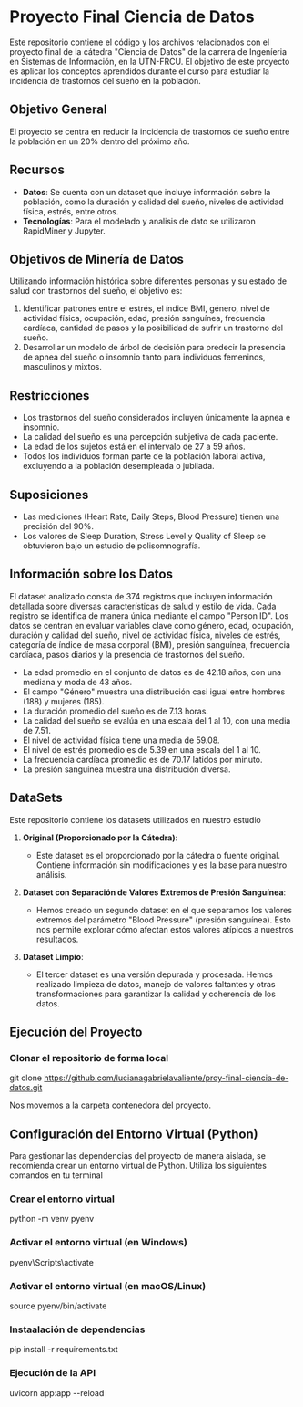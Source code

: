 # Proyecto Final Ciencia de Datos

Este repositorio contiene el código y los archivos relacionados con el proyecto final de la cátedra "Ciencia de Datos" de la carrera de Ingeníeria en Sistemas de Información, en la UTN-FRCU. El objetivo de este proyecto es aplicar los conceptos aprendidos durante el curso para estudiar la incidencia de trastornos del sueño en la población.

## Objetivo General

El proyecto se centra en reducir la incidencia de trastornos de sueño entre la población en un 20% dentro del próximo año.

## Recursos

- **Datos**: Se cuenta con un dataset que incluye información sobre la población, como la duración y calidad del sueño, niveles de actividad física, estrés, entre otros.
- **Tecnologías**: Para el modelado y analisis de dato se utilizaron RapidMiner y Jupyter.

## Objetivos de Minería de Datos
Utilizando información histórica sobre diferentes personas y su estado de salud con trastornos del sueño, el objetivo es:

1. Identificar patrones entre el estrés, el índice BMI, género, nivel de actividad física, ocupación, edad, presión sanguínea, frecuencia cardíaca, cantidad de pasos y la posibilidad de sufrir un trastorno del sueño.
2. Desarrollar un modelo de árbol de decisión para predecir la presencia de apnea del sueño o insomnio tanto para individuos femeninos, masculinos y mixtos.

## Restricciones

- Los trastornos del sueño considerados incluyen únicamente la apnea e insomnio.
- La calidad del sueño es una percepción subjetiva de cada paciente.
- La edad de los sujetos está en el intervalo de 27 a 59 años.
- Todos los individuos forman parte de la población laboral activa, excluyendo a la población desempleada o jubilada.

## Suposiciones

- Las mediciones (Heart Rate, Daily Steps, Blood Pressure) tienen una precisión del 90%.
- Los valores de Sleep Duration, Stress Level y Quality of Sleep se obtuvieron bajo un estudio de polisomnografía.

## Información sobre los Datos

El dataset analizado consta de 374 registros que incluyen información detallada sobre diversas características de salud y estilo de vida. Cada registro se identifica de manera única mediante el campo "Person ID". Los datos se centran en evaluar variables clave como género, edad, ocupación, duración y calidad del sueño, nivel de actividad física, niveles de estrés, categoría de índice de masa corporal (BMI), presión sanguínea, frecuencia cardíaca, pasos diarios y la presencia de trastornos del sueño.

- La edad promedio en el conjunto de datos es de 42.18 años, con una mediana y moda de 43 años.
- El campo "Género" muestra una distribución casi igual entre hombres (188) y mujeres (185).
- La duración promedio del sueño es de 7.13 horas.
- La calidad del sueño se evalúa en una escala del 1 al 10, con una media de 7.51.
- El nivel de actividad física tiene una media de 59.08.
- El nivel de estrés promedio es de 5.39 en una escala del 1 al 10.
- La frecuencia cardíaca promedio es de 70.17 latidos por minuto.
- La presión sanguínea muestra una distribución diversa.

## DataSets

Este repositorio contiene los datasets utilizados en nuestro estudio

1. **Original (Proporcionado por la Cátedra)**:
   - Este dataset es el proporcionado por la cátedra o fuente original. Contiene información sin modificaciones y es la base para nuestro análisis.

2. **Dataset con Separación de Valores Extremos de Presión Sanguínea**:
   - Hemos creado un segundo dataset en el que separamos los valores extremos del parámetro "Blood Pressure" (presión sanguínea). Esto nos permite explorar cómo afectan estos valores atípicos a nuestros resultados.

3. **Dataset Limpio**:
   - El tercer dataset es una versión depurada y procesada. Hemos realizado limpieza de datos, manejo de valores faltantes y otras transformaciones para garantizar la calidad y coherencia de los datos.
  
## Ejecución del Proyecto

### Clonar el repositorio de forma local
git clone https://github.com/lucianagabrielavaliente/proy-final-ciencia-de-datos.git 

Nos movemos a la carpeta contenedora del proyecto.

## Configuración del Entorno Virtual (Python)

Para gestionar las dependencias del proyecto de manera aislada, se recomienda crear un entorno virtual de Python. Utiliza los siguientes comandos en tu terminal

### Crear el entorno virtual

python -m venv pyenv

### Activar el entorno virtual (en Windows)

pyenv\Scripts\activate

### Activar el entorno virtual (en macOS/Linux)

source pyenv/bin/activate

### Instaalación de dependencias

pip install -r requirements.txt

### Ejecución de la API

uvicorn app:app --reload
